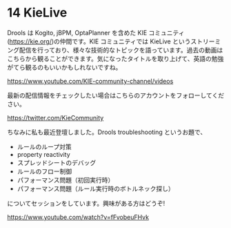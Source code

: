 # 14 KieLive

Drools は Kogito, jBPM, OptaPlanner を含めた KIE コミュニティ (https://kie.org/)の仲間です。KIE コミュニティでは KieLive というストリーミング配信を行っており、様々な技術的なトピックを語っています。過去の動画はこちらから観ることができます。気になったタイトルを取り上げて、英語の勉強がてら観るのもいいかもしれないですね。

https://www.youtube.com/KIE-community-channel/videos

最新の配信情報をチェックしたい場合はこちらのアカウントをフォローしてください。

https://twitter.com/KieCommunity

ちなみに私も最近登壇しました。Drools troubleshooting というお題で、

- ルールのループ対策
- property reactivity
- スプレッドシートのデバッグ
- ルールのフロー制御
- パフォーマンス問題（初回実行時）
- パフォーマンス問題（ルール実行時のボトルネック探し）

についてセッションをしています。興味がある方はどうぞ!

https://www.youtube.com/watch?v=fFvobeuFHvk
